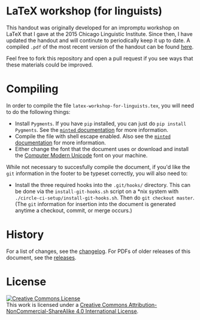 <!-- -*- coding: utf-8; mode: markdown; fill-column: 72; -*- -->

# LaTeX workshop (for linguists)

This handout was originally developed for an impromptu workshop on LaTeX
that I gave at the 2015 Chicago Linguistic Institute.  Since then, I
have updated the handout and will continute to periodically keep it up
to date.  A compiled `.pdf` of the most recent version of the handout
can be found [here][handout].

Feel free to fork this repository and open a pull request if you see
ways that these materials could be improved.

# Compiling

In order to compile the file `latex-workshop-for-linguists.tex`, you
will need to do the following things:

* Install `Pygments`. If you have `pip` installed, you can just do
  `pip install Pygments`. See the [`minted` documentation][minted]
  for more information.
* Compile the file with shell escape enabled. Also see
  the [`minted` documentation][minted] for more information.
* Either change the font that the document uses or download and install
  the [Computer Modern Unicode][cm-unicode] font on your machine.

While not necessary to succesfully compile the document, if you'd like
the `git` information in the footer to be typeset correctly, you will
also need to:

* Install the three required hooks into the `.git/hooks/` directory.
  This can be done via the `install-git-hooks.sh` script on a *nix
  system with `./circle-ci-setup/install-git-hooks.sh`. Then do
  `git checkout master`. (The `git` information for insertion into the
  document is generated anytime a checkout, commit, or merge occurs.)

# History

For a list of changes, see the [changelog][changelog]. For PDFs of older
releases of this document, see the [releases][releases].

# License

<a rel="license"
href="http://creativecommons.org/licenses/by-nc-sa/4.0/"><img
alt="Creative Commons License" style="border-width:0"
src="https://i.creativecommons.org/l/by-nc-sa/4.0/88x31.png" /></a><br
/>This work is licensed under a <a rel="license"
href="http://creativecommons.org/licenses/by-nc-sa/4.0/">Creative
Commons Attribution-NonCommercial-ShareAlike 4.0 International
License</a>.

[handout]: http://adamliter.org/content/LaTeX/latex-workshop-for-linguists.pdf
[minted]: http://texdoc.net/texmf-dist/doc/latex/minted/minted.pdf
[cm-unicode]: http://sourceforge.net/projects/cm-unicode/
[changelog]: /CHANGELOG.md
[releases]: https://github.com/adamliter/latex-workshop/releases
